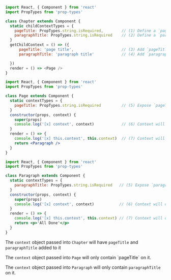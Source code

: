 ```js
import React, { Component } from 'react'
import PropTypes from 'prop-types'

class Chapter extends Component {
  static childContextTypes = {
    pageTitle: PropTypes.string.isRequired,        // (1) Define a `pageTitle` to add to context
    paragraphTitle: PropTypes.string.isRequired    // (2) Define a `paragraphTitle` to add to context
  }
  getChildContext = () => ({
      pageTitle: 'page title',                     // (3) Add `pageTitle` to context
      paragraphTitle: 'paragraph title'            // (4) Add `paragraphTitle` to context

  })
  render = () => <Page /> 
}
```

```jsx
import React, { Component } from 'react'
import PropTypes from 'prop-types'

class Page extends Component {
  static contextTypes = {
    pageTitle: PropTypes.string.isRequired         // (5) Expose `pageTitle` only to this component
  }
  constructor(props, context) {
    super(props)
    console.log('[x] context', context)            // (6) Context will only have `pageTitle` on it
  }
  render = () => {
    console.log('[x] this.context', this.context)  // (7) Context will only have `pageTitle` on it
    return <Paragraph />
  }  
}
```

```jsx
import React, { Component } from 'react'
import PropTypes from 'prop-types'

class Paragraph extends Component {
  static contextTypes = {
    paragraphTitle: PropTypes.string.isRequired   // (5) Expose `paragraphTitle` only to this component
  }
  constructor(props, context) {
    super(props)
    console.log('[x] context', context)           // (6) Context will only have `paragraphTitle` on it
  }
  render = () => {
    console.log('[x] this.context', this.context) // (7) Context will only have `paragraphTitle` on it
    return <p>'All Done'</p>
  }  
}
```

The `context` object passed into `Chapter` will have `pageTitle` and `paragraphTitle` added to it

The `context` object passed into `Page` will only contain \`pageTitle\` on it.

The `context` object passed into `Paragraph` will only contain `paragraphTitle` on it.

